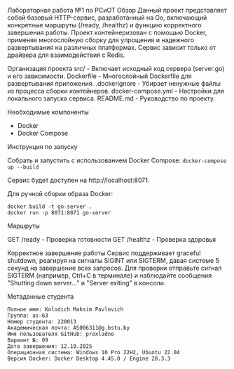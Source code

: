 Лабораторная работа №1 по РСиОТ
Обзор
Данный проект представляет собой базовый HTTP-сервис, разработанный на Go, включающий конкретные маршруты (/ready, /healthz) и функцию корректного завершения работы. Проект контейнеризован с помощью Docker, применяя многослойную сборку для упрощения и надежного развертывания на различных платформах. Сервис зависит только от драйвера для взаимодействия с Redis.

Организация проекта
src/ - Включает исходный код сервера (server.go) и его зависимости.
Dockerfile - Многослойный Dockerfile для развертывания приложения.
.dockerignore - Убирает ненужные файлы из процесса сборки контейнеров.
docker-compose.yml - Настройки для локального запуска сервиса.
README.md - Руководство по проекту.

Необходимые компоненты

- Docker
- Docker Compose

Инструкция по запуску

Собрать и запустить с использованием Docker Compose:
```docker-compose up --build```

Сервис будет доступен на http://localhost:8071.

Для ручной сборки образа Docker:
```
docker build -t go-server .
docker run -p 8071:8071 go-server
```


Маршруты

GET /ready - Проверка готовности
GET /healthz - Проверка здоровья

Корректное завершение работы
Сервис поддерживает graceful shutdown, реагируя на сигналы SIGINT или SIGTERM, давая системе 5 секунд на завершение всех запросов. Для проверки отправьте сигнал SIGTERM (например, Ctrl+C в терминале) и наблюдайте сообщения "Shutting down server..." и "Server exiting" в консоли.

Метаданные студента
```
Полное имя: Kolodich Maksim Pavlovich
Группа: as-63
Номер студента: 220013
Академическая почта: AS006311@g.bstu.by
Имя пользователя GitHub: proxladno
Вариант №: 09
Дата завершения: 12.10.2025
Операционная система: Windows 10 Pro 22H2, Ubuntu 22.04
Версия Docker: Docker Desktop 4.45.0 / Engine 28.3.3
```
